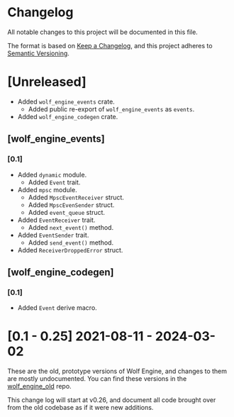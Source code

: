 # Changelog

All notable changes to this project will be documented in this file.

The format is based on [Keep a Changelog](https://keepachangelog.com/en/1.1.0/),
and this project adheres to [Semantic Versioning](https://semver.org/spec/v2.0.0.html).

# [Unreleased]

- Added `wolf_engine_events` crate.
  - Added public re-export of `wolf_engine_events` as `events`.
- Added `wolf_engine_codegen` crate.

## [wolf_engine_events]

### [0.1]

- Added `dynamic` module.
  - Added `Event` trait.
- Added `mpsc` module.
  - Added `MpscEventReceiver` struct.
  - Added `MpscEvenSender` struct. 
  - Added `event_queue` struct.
- Added `EventReceiver` trait.
  - Added `next_event()` method.
- Added `EventSender` trait.
  - Added `send_event()` method.
- Added `ReceiverDroppedError` struct.

## [wolf_engine_codegen]

### [0.1]

- Added `Event` derive macro.

# [0.1 - 0.25] 2021-08-11 - 2024-03-02

These are the old, prototype versions of Wolf Engine, and changes to them
are mostly undocumented.  You can find these versions in the
[wolf_engine_old](https://github.com/AlexiWolf/wolf_engine_old) repo.

This change log will start at v0.26, and document all code brought over from
the old codebase as if it were new additions.
